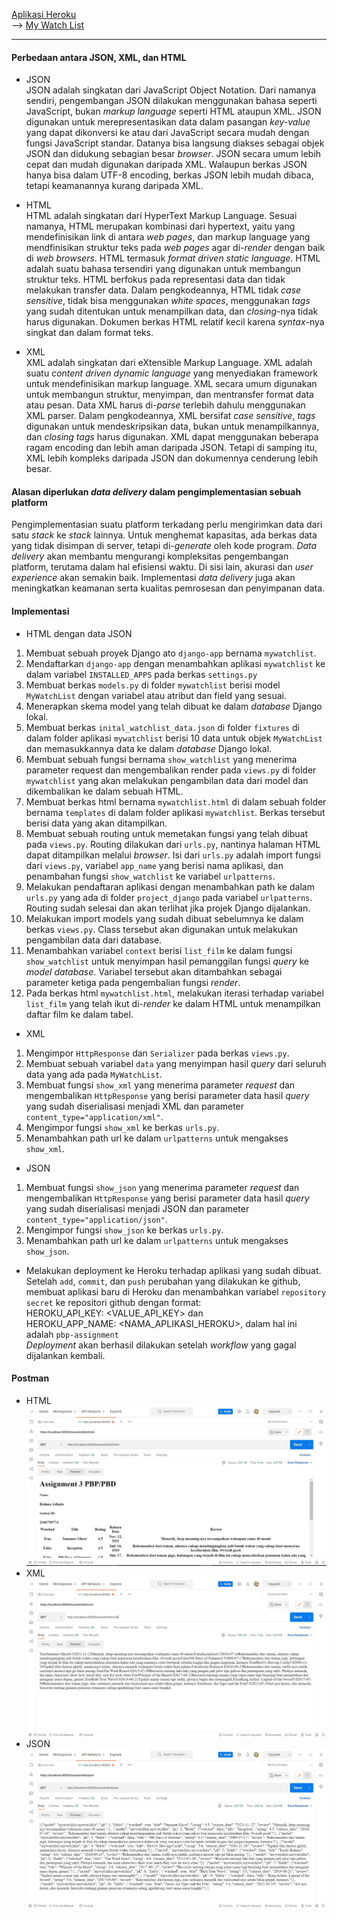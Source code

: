 [Aplikasi Heroku](https://pbp-assignment.herokuapp.com/) <br>
--> [My Watch List](https://pbp-assignment.herokuapp.com/mywatchlist/)
 <hr>
 
#### Perbedaan antara JSON, XML, dan HTML
- JSON <br>
JSON adalah singkatan dari JavaScript Object Notation. Dari namanya sendiri, pengembangan JSON dilakukan menggunakan bahasa seperti JavaScript, bukan _markup language_ seperti HTML ataupun XML. JSON digunakan untuk merepresentasikan data dalam pasangan _key-value_ yang dapat dikonversi ke atau dari JavaScript secara mudah dengan fungsi JavaScript standar. Datanya bisa langsung diakses sebagai objek JSON dan didukung sebagian besar _browser_. JSON secara umum lebih cepat dan mudah digunakan daripada XML. Walaupun berkas JSON hanya bisa dalam UTF-8 encoding, berkas JSON lebih mudah dibaca, tetapi keamanannya kurang daripada XML.

- HTML <br>
HTML adalah singkatan dari HyperText Markup Language. Sesuai namanya, HTML merupakan kombinasi dari hypertext, yaitu yang mendefinisikan link di antara _web pages_, dan markup language yang mendfinisikan struktur teks pada _web pages_ agar di-_render_ dengan baik di _web browsers_. HTML termasuk _format driven static language_. HTML adalah suatu bahasa tersendiri yang digunakan untuk membangun struktur teks. HTML berfokus pada representasi data dan tidak melakukan transfer data. Dalam pengkodeannya, HTML tidak _case sensitive_, tidak bisa menggunakan _white spaces_, menggunakan _tags_ yang sudah ditentukan untuk menampilkan data, dan _closing_-nya tidak harus digunakan. Dokumen berkas HTML relatif kecil karena _syntax_-nya singkat dan dalam format teks.

- XML <br>
XML adalah singkatan dari eXtensible Markup Language. XML adalah suatu _content driven dynamic language_ yang menyediakan framework untuk mendefinisikan markup language. XML secara umum digunakan untuk membangun struktur, menyimpan, dan mentransfer format data atau pesan. Data XML harus di-_parse_ terlebih dahulu menggunakan XML parser. Dalam pengkodeannya, XML bersifat _case sensitive_, _tags_ digunakan untuk mendeskripsikan data, bukan untuk menampilkannya, dan _closing tags_ harus digunakan. XML dapat menggunakan beberapa ragam encoding dan lebih aman daripada JSON. Tetapi di samping itu, XML lebih kompleks daripada JSON dan dokumennya cenderung lebih besar. 

#### Alasan diperlukan _data delivery_ dalam pengimplementasian sebuah platform
Pengimplementasian suatu platform terkadang perlu mengirimkan data dari satu _stack_ ke _stack_ lainnya. Untuk menghemat kapasitas, ada berkas data yang tidak disimpan di server, tetapi di-_generate_ oleh kode program. _Data delivery_ akan membantu mengurangi kompleksitas pengembangan platform, terutama dalam hal efisiensi waktu. Di sisi lain, akurasi dan _user experience_ akan semakin baik. Implementasi _data delivery_ juga akan meningkatkan keamanan serta kualitas pemrosesan dan penyimpanan data.

#### Implementasi

- HTML dengan data JSON
1. Membuat sebuah proyek Django ato `django-app` bernama `mywatchlist`.
2. Mendaftarkan `django-app` dengan menambahkan aplikasi `mywatchlist` ke dalam variabel `INSTALLED_APPS` pada berkas `settings.py`
3. Membuat berkas `models.py` di folder `mywatchlist` berisi model `MyWatchList` dengan variabel atau atribut dan field yang sesuai.
4. Menerapkan skema model yang telah dibuat ke dalam _database_ Django lokal.
5. Membuat berkas `inital_watchlist_data.json` di folder `fixtures` di dalam folder aplikasi `mywatchlist` berisi 10 data untuk objek `MyWatchList` dan memasukkannya data ke dalam _database_ Django lokal.
6. Membuat sebuah fungsi bernama `show_watchlist` yang menerima parameter request dan mengembalikan render pada `views.py` di folder `mywatchlist` yang akan melakukan pengambilan data dari model dan dikembalikan ke dalam sebuah HTML.
7. Membuat berkas html bernama `mywatchlist.html` di dalam sebuah folder bernama `templates` di dalam folder aplikasi `mywatchlist`. Berkas tersebut berisi data yang akan ditampilkan.
8. Membuat sebuah routing untuk memetakan fungsi yang telah dibuat pada `views.py`. Routing dilakukan dari `urls.py`, nantinya halaman HTML dapat ditampilkan melalui _browser_. Isi dari `urls.py` adalah import fungsi dari `views.py`, variabel `app_name` yang berisi nama aplikasi, dan penambahan fungsi `show_watchlist` ke variabel `urlpatterns`.
9. Melakukan pendaftaran aplikasi dengan menambahkan path ke dalam `urls.py` yang ada di folder `project_django` pada variabel `urlpatterns`. Routing sudah selesai dan akan terlihat jika projek Django dijalankan.
10. Melakukan import models yang sudah dibuat sebelumnya ke dalam berkas `views.py`. Class tersebut akan digunakan untuk melakukan pengambilan data dari database. 
11. Menambahkan variabel `context` berisi `list_film` ke dalam fungsi `show_watchlist` untuk menyimpan hasil pemanggilan fungsi _query_ ke _model database_. Variabel tersebut akan ditambahkan sebagai parameter ketiga pada pengembalian fungsi _render_.
12. Pada berkas html `mywatchlist.html`, melakukan iterasi terhadap variabel `list_film` yang telah ikut di-_render_ ke dalam HTML untuk menampilkan daftar film ke dalam tabel.

- XML
1. Mengimpor `HttpResponse` dan `Serializer` pada berkas `views.py`.
2. Membuat sebuah variabel `data` yang menyimpan hasil _query_ dari seluruh data yang ada pada `MyWatchList`.
3. Membuat fungsi `show_xml` yang menerima parameter _request_ dan mengembalikan `HttpResponse` yang berisi parameter data hasil _query_ yang sudah diserialisasi menjadi XML dan parameter `content_type="application/xml"`.
4. Mengimpor fungsi `show_xml` ke berkas `urls.py`.
5. Menambahkan path url ke dalam `urlpatterns` untuk mengakses `show_xml`.

- JSON
1. Membuat fungsi `show_json` yang menerima parameter _request_ dan mengembalikan `HttpResponse` yang berisi parameter data hasil _query_ yang sudah diserialisasi menjadi JSON dan parameter `content_type="application/json"`.
2. Mengimpor fungsi `show_json` ke berkas `urls.py`.
3. Menambahkan path url ke dalam `urlpatterns` untuk mengakses `show_json`.

- Melakukan deployment ke Heroku terhadap aplikasi yang sudah dibuat. <br>
Setelah `add`, `commit`, dan `push` perubahan yang dilakukan ke github, membuat aplikasi baru di Heroku dan menambahkan variabel `repository secret` ke repositori github dengan format: <br>
HEROKU_API_KEY: <VALUE_API_KEY> dan <br>
HEROKU_APP_NAME: <NAMA_APLIKASI_HEROKU>, dalam hal ini adalah `pbp-assignment` <br>
_Deployment_ akan berhasil dilakukan setelah _workflow_ yang gagal dijalankan kembali.

#### Postman
- HTML
![HTML](https://github.com/rahmaadnda/tugas-pbp/blob/main/Tugas%203%20-%20HTML%20Postman.jpg)
- XML
![XML](https://github.com/rahmaadnda/tugas-pbp/blob/main/Tugas%203%20-%20XML%20Postman.jpg)
- JSON
![JSON](https://github.com/rahmaadnda/tugas-pbp/blob/main/Tugas%203%20-%20JSON%20Postman.jpg)
